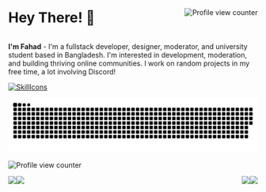 <div style="display:flex; justify-content:space-between; align-items:center;">
  <h1>Hey There! 👋</h1>
  <p><img src="https://komarev.com/ghpvc/?username=fahadbinhussain&style=flat-square&color=blueviolet" alt="Profile view counter"></p>
</div>

**I'm Fahad** - I'm a fullstack developer, designer, moderator, and university student based in Bangladesh. I'm interested in development, moderation, and building thriving online communities. I work on random projects in my free time, a lot involving Discord!

[![SkillIcons](https://skillicons.dev/icons?i=py,js,vscode,stackoverflow,powershell,django,discord,html,css,github,git,linux,gitlab,regex,xd,workers,wordpress,visualstudio,unreal,unity,twitter,sqlite,raspberrypi,pr,ps,netlify,matlab,linkedin,instagram,ai,heroku,githubactions,figma,dotnet,codepen,bash,androidstudio)](https://skillicons.dev)<br/>

<picture>
  <source media="(prefers-color-scheme: dark)" srcset="https://raw.githubusercontent.com/FahadBinHussain/FahadBinHussain/output/github-contribution-grid-snake-dark.svg">
  <source media="(prefers-color-scheme: light)" srcset="https://raw.githubusercontent.com/FahadBinHussain/FahadBinHussain/output/github-contribution-grid-snake.svg">
  <img alt="github contribution grid snake animation" src="https://raw.githubusercontent.com/FahadBinHussain/FahadBinHussain/output/github-contribution-grid-snake.svg">
</picture>

![Profile view counter](https://komarev.com/ghpvc/?username=fahadbinhussain&style=flat-square&color=blueviolet)

<div>
  <img height="170" align="left" src="https://github-readme-stats.vercel.app/api?username=fahadbinhussain&show_icons=true&theme=radical" />
  <img height="170" align="right" src="https://github-readme-stats.vercel.app/api/top-langs/?username=fahadbinhussain&theme=radical&layout=compact" />
  <img height="170" align="left" src="https://github-readme-streak-stats.herokuapp.com/?user=fahadbinhussain&theme=radical&date_format=M%20j[%2C%20Y]" />
  <img height="170" align="right" src="https://github-profile-trophy.vercel.app/?username=fahadbinhussain&theme=dracula&column=4" />
</div>

<!-- -->